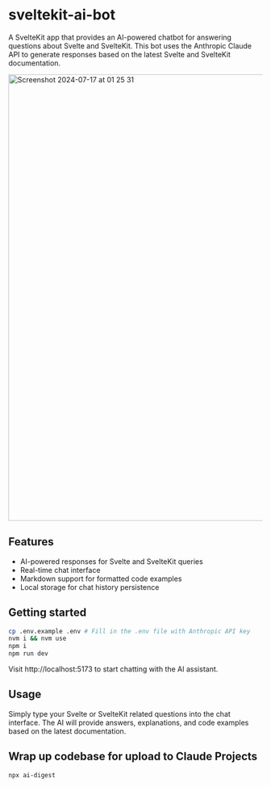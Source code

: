 # sveltekit-ai-bot

A SvelteKit app that provides an AI-powered chatbot for answering questions about Svelte and SvelteKit. This bot uses the Anthropic Claude API to generate responses based on the latest Svelte and SvelteKit documentation.

<img width="884" alt="Screenshot 2024-07-17 at 01 25 31" src="https://github.com/user-attachments/assets/efe85c3e-3db1-4099-be01-e111401e66c8">

## Features

- AI-powered responses for Svelte and SvelteKit queries
- Real-time chat interface
- Markdown support for formatted code examples
- Local storage for chat history persistence

## Getting started

```bash
cp .env.example .env # Fill in the .env file with Anthropic API key
nvm i && nvm use
npm i
npm run dev
```

Visit http://localhost:5173 to start chatting with the AI assistant.

## Usage

Simply type your Svelte or SvelteKit related questions into the chat interface. The AI will provide answers, explanations, and code examples based on the latest documentation.

## Wrap up codebase for upload to Claude Projects

```
npx ai-digest
```